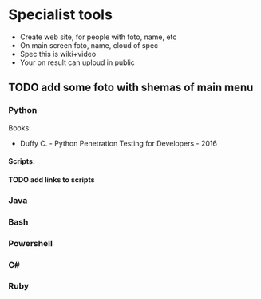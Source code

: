 # Specialist tools
* Create web site, for people with foto, name, etc
* On main screen foto, name, cloud of spec
* Spec this is wiki+video
* Your on result can uploud in public

## TODO add some foto with shemas of main menu
### Python
Books:
* Duffy C. - Python Penetration Testing for Developers - 2016
#### Scripts:
#### TODO add links to scripts
### Java
### Bash
### Powershell
### C#
### Ruby
